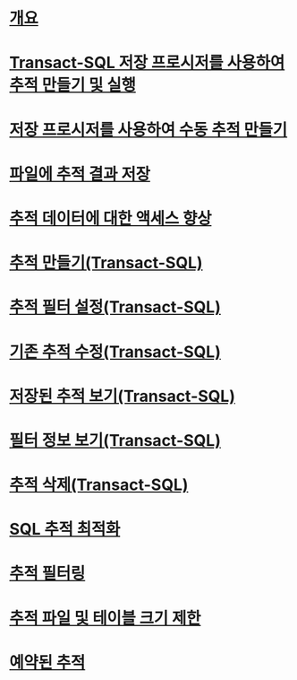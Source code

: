 # [개요](sql-trace.md)  
# [Transact-SQL 저장 프로시저를 사용하여 추적 만들기 및 실행](create-and-run-traces-using-transact-sql-stored-procedures.md)  
# [저장 프로시저를 사용하여 수동 추적 만들기](create-manual-traces-using-stored-procedures.md)  
# [파일에 추적 결과 저장](save-trace-results-to-a-file.md)  
# [추적 데이터에 대한 액세스 향상](improve-access-to-trace-data.md)  
# [추적 만들기(Transact-SQL)](create-a-trace-transact-sql.md)  
# [추적 필터 설정(Transact-SQL)](set-a-trace-filter-transact-sql.md)  
# [기존 추적 수정(Transact-SQL)](modify-an-existing-trace-transact-sql.md)  
# [저장된 추적 보기(Transact-SQL)](view-a-saved-trace-transact-sql.md)  
# [필터 정보 보기(Transact-SQL)](view-filter-information-transact-sql.md)  
# [추적 삭제(Transact-SQL)](delete-a-trace-transact-sql.md)  
# [SQL 추적 최적화](optimize-sql-trace.md)  
# [추적 필터링](filter-a-trace.md)  
# [추적 파일 및 테이블 크기 제한](limit-trace-file-and-table-sizes.md)  
# [예약된 추적](schedule-traces.md)  
